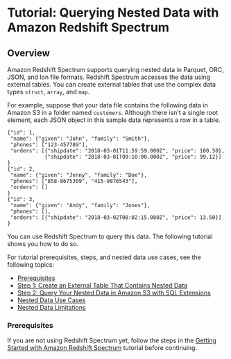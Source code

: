 # Tutorial: Querying Nested Data with Amazon Redshift Spectrum<a name="tutorial-query-nested-data"></a>

## Overview<a name="tutorial-nested-data-overview"></a>

Amazon Redshift Spectrum supports querying nested data in Parquet, ORC, JSON, and Ion file formats\. Redshift Spectrum accesses the data using external tables\. You can create external tables that use the complex data types `struct`, `array`, and `map`\.

For example, suppose that your data file contains the following data in Amazon S3 in a folder named `customers`\. Although there isn't a single root element, each JSON object in this sample data represents a row in a table\. 

```
{"id": 1,
 "name": {"given": "John", "family": "Smith"},
 "phones": ["123-457789"],
 "orders": [{"shipdate": "2018-03-01T11:59:59.000Z", "price": 100.50},
            {"shipdate": "2018-03-01T09:10:00.000Z", "price": 99.12}]
}
{"id": 2,
 "name": {"given": "Jenny", "family": "Doe"},
 "phones": ["858-8675309", "415-9876543"],
 "orders": []
}
{"id": 3,
 "name": {"given": "Andy", "family": "Jones"},
 "phones": [],
 "orders": [{"shipdate": "2018-03-02T08:02:15.000Z", "price": 13.50}]
}
```

You can use Redshift Spectrum to query this data\. The following tutorial shows you how to do so\.

For tutorial prerequisites, steps, and nested data use cases, see the following topics:
+ [Prerequisites](#tutorial-nested-data-prereq)
+ [Step 1: Create an External Table That Contains Nested Data](tutorial-nested-data-create-table.md)
+ [Step 2: Query Your Nested Data in Amazon S3 with SQL Extensions](tutorial-query-nested-data-sqlextensions.md)
+ [Nested Data Use Cases ](nested-data-use-cases.md)
+ [Nested Data Limitations](nested-data-restrictions.md)

### Prerequisites<a name="tutorial-nested-data-prereq"></a>

If you are not using Redshift Spectrum yet, follow the steps in the [Getting Started with Amazon Redshift Spectrum](c-getting-started-using-spectrum.md) tutorial before continuing\.